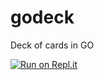 # godeck

Deck of cards in GO

[![Run on Repl.it](https://repl.it/badge/github/pavanpej/godeck)](https://repl.it/github/pavanpej/godeck)
